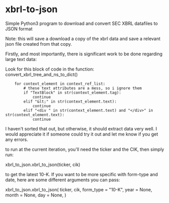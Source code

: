 # xbrl-to-json
Simple Python3 program to download and convert SEC XBRL datafiles to JSON format

Note: this will save a download a copy of the xbrl data and save a relevant json file created from that copy.

Firstly, and most importantly, there is significant work to be done regarding large text data:

Look for this block of code in the function: convert_xbrl_tree_and_ns_to_dict()

        for context_element in context_ref_list:
            # these text attributes are a mess, so i ignore them
            if "TextBlock" in str(context_element.tag):
                continue
            elif "&lt;" in str(context_element.text):
                continue
            elif "<div " in str(context_element.text) and "</div>" in str(context_element.text):
                continue

I haven't sorted that out, but otherwise, it should extract data very well. I would appreciate it if someone could try it out and let me know if you get any errors.

to run at the current iteration, you'll need the ticker and the CIK, then simply run:

xbrl_to_json.xbrl_to_json(ticker, cik)

to get the latest 10-K. If you want to be more specific with form-type and date, here are some different arguments you can pass:

xbrl_to_json.xbrl_to_json(
    ticker,
    cik,
    form_type = "10-K",
    year = None,
    month = None,
    day = None,
    )

